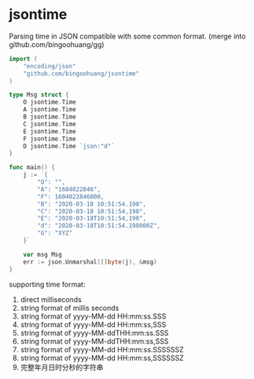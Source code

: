 # jsontime

Parsing time in JSON compatible with some common format. (merge into github.com/bingoohuang/gg)

```go
import (
	"encoding/json"
	"github.com/bingoohuang/jsontime"
)

type Msg struct {
	O jsontime.Time
	A jsontime.Time
	B jsontime.Time
	C jsontime.Time
	E jsontime.Time
	F jsontime.Time
	D jsontime.Time `json:"d"`
}

func main() {
	j := `{
		"O": "",
		"A": "1604022846",
		"F": 1604022846000,
		"B": "2020-03-18 10:51:54.198",
		"C": "2020-03-18 10:51:54,198",
		"E": "2020-03-18T10:51:54,198",
		"d": "2020-03-18T10:51:54.198000Z",
		"G": "XYZ"
	}`

    var msg Msg
    err := json.Unmarshal([]byte(j), &msg)
}
```

supporting time format:

1. direct milliseconds
1. string format of millis seconds
1. string format of yyyy-MM-dd HH:mm:ss.SSS
1. string format of yyyy-MM-dd HH:mm:ss,SSS
1. string format of yyyy-MM-ddTHH:mm:ss.SSS
1. string format of yyyy-MM-ddTHH:mm:ss,SSS
1. string format of yyyy-MM-dd HH:mm:ss.SSSSSSZ
1. string format of yyyy-MM-dd HH:mm:ss,SSSSSSZ
1. 完整年月日时分秒的字符串
